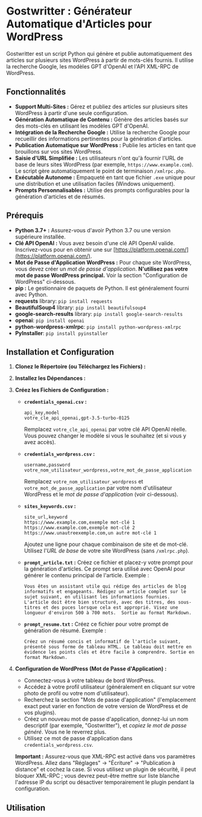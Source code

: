 # Gostwritter : Générateur Automatique d'Articles pour WordPress

Gostwritter est un script Python qui génère et publie automatiquement des articles sur plusieurs sites WordPress à partir de mots-clés fournis. Il utilise la recherche Google, les modèles GPT d'OpenAI et l'API XML-RPC de WordPress.

## Fonctionnalités

*   **Support Multi-Sites :** Gérez et publiez des articles sur plusieurs sites WordPress à partir d'une seule configuration.
*   **Génération Automatique de Contenu :** Génère des articles basés sur des mots-clés en utilisant les modèles GPT d'OpenAI.
*   **Intégration de la Recherche Google :** Utilise la recherche Google pour recueillir des informations pertinentes pour la génération d'articles.
*   **Publication Automatique sur WordPress :** Publie les articles en tant que brouillons sur vos sites WordPress.
*   **Saisie d'URL Simplifiée :** Les utilisateurs n'ont qu'à fournir l'URL de base de leurs sites WordPress (par exemple, `https://www.example.com`). Le script gère automatiquement le point de terminaison `/xmlrpc.php`.
*   **Exécutable Autonome :** Empaqueté en tant que fichier `.exe` unique pour une distribution et une utilisation faciles (Windows uniquement).
*   **Prompts Personnalisables :** Utilise des prompts configurables pour la génération d'articles et de résumés.

## Prérequis

*   **Python 3.7+ :** Assurez-vous d'avoir Python 3.7 ou une version supérieure installée.
*   **Clé API OpenAI :** Vous avez besoin d'une clé API OpenAI valide. Inscrivez-vous pour en obtenir une sur [https://platform.openai.com/](https://platform.openai.com/).
*   **Mot de Passe d'Application WordPress :** Pour chaque site WordPress, vous devez créer un *mot de passe d'application*.  **N'utilisez pas votre mot de passe WordPress principal.** Voir la section "Configuration de WordPress" ci-dessous.
*   **pip :** Le gestionnaire de paquets de Python. Il est généralement fourni avec Python.
* **requests** library: `pip install requests`
* **BeautifulSoup4** library: `pip install beautifulsoup4`
* **google-search-results** library: `pip install google-search-results`
* **openai**: `pip install openai`
* **python-wordpress-xmlrpc**: `pip install python-wordpress-xmlrpc`
* **PyInstaller**: `pip install pyinstaller`

## Installation et Configuration

1.  **Clonez le Répertoire (ou Téléchargez les Fichiers) :**



2.  **Installez les Dépendances :**



3.  **Créez les Fichiers de Configuration :**

    *   **`credentials_openai.csv` :**
        ```csv
        api_key,model
        votre_cle_api_openai,gpt-3.5-turbo-0125
        ```
        Remplacez `votre_cle_api_openai` par votre clé API OpenAI réelle. Vous pouvez changer le modèle si vous le souhaitez (et si vous y avez accès).

    *   **`credentials_wordpress.csv` :**
        ```csv
        username,password
        votre_nom_utilisateur_wordpress,votre_mot_de_passe_application
        ```
        Remplacez `votre_nom_utilisateur_wordpress` et `votre_mot_de_passe_application` par votre nom d'utilisateur WordPress et le *mot de passe d'application* (voir ci-dessous).

    *   **`sites_keywords.csv` :**
        ```csv
        site_url,keyword
        https://www.example.com,exemple mot-clé 1
        https://www.example.com,exemple mot-clé 2
        https://www.unautreexemple.com,un autre mot-clé 1
        ```
        Ajoutez une ligne pour chaque combinaison de site et de mot-clé. Utilisez l'*URL de base* de votre site WordPress (sans `/xmlrpc.php`).

    *   **`prompt_article.txt` :** Créez ce fichier et placez-y votre prompt pour la génération d'articles. Ce prompt sera utilisé avec OpenAI pour générer le contenu principal de l'article. Exemple :

        ```
        Vous êtes un assistant utile qui rédige des articles de blog informatifs et engageants. Rédigez un article complet sur le sujet suivant, en utilisant les informations fournies. L'article doit être bien structuré, avec des titres, des sous-titres et des puces lorsque cela est approprié. Visez une longueur d'environ 500 à 700 mots.  Sortie au format Markdown.
        ```

    *   **`prompt_resume.txt` :** Créez ce fichier pour votre prompt de génération de résumé. Exemple :
        ```
        Créez un résumé concis et informatif de l'article suivant, présenté sous forme de tableau HTML. Le tableau doit mettre en évidence les points clés et être facile à comprendre. Sortie en format Markdown.
        ```

4.  **Configuration de WordPress (Mot de Passe d'Application) :**

    *   Connectez-vous à votre tableau de bord WordPress.
    *   Accédez à votre profil utilisateur (généralement en cliquant sur votre photo de profil ou votre nom d'utilisateur).
    *   Recherchez la section "Mots de passe d'application" (l'emplacement exact peut varier en fonction de votre version de WordPress et de vos plugins).
    *   Créez un nouveau mot de passe d'application, donnez-lui un nom descriptif (par exemple, "Gostwritter"), et *copiez le mot de passe généré*. Vous ne le reverrez plus.
    *   Utilisez ce mot de passe d'application dans `credentials_wordpress.csv`.

    **Important :** Assurez-vous que XML-RPC est activé dans vos paramètres WordPress. Allez dans "Réglages" -> "Écriture" -> "Publication à distance" et cochez la case. Si vous utilisez un plugin de sécurité, il peut bloquer XML-RPC ; vous devrez peut-être mettre sur liste blanche l'adresse IP du script ou désactiver temporairement le plugin pendant la configuration.

## Utilisation